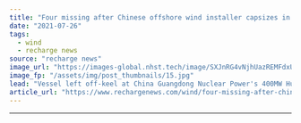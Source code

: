 ```yaml
---
title: "Four missing after Chinese offshore wind installer capsizes in monopile collision"
date: "2021-07-26"
tags: 
  - wind
  - recharge news
source: "recharge news"
image_url: "https://images-global.nhst.tech/image/SXJnRG4vNjhUazREMFdxUUsxdUV3TXF4R1lPL1c5MVFCRzJLSFVPNVQyaz0=/nhst/binary/40ba03dd3ea518b0a672eb880868ae51"
image_fp: "/assets/img/post_thumbnails/15.jpg"
lead: "Vessel left off-keel at China Guangdong Nuclear Power's 400MW Huizhou offshore wind project under construction in the South China Sea"
article_url: "https://www.rechargenews.com/wind/four-missing-after-chinese-offshore-wind-installer-capsizes-in-monopile-collision/2-1-1044442"
---
```


---
